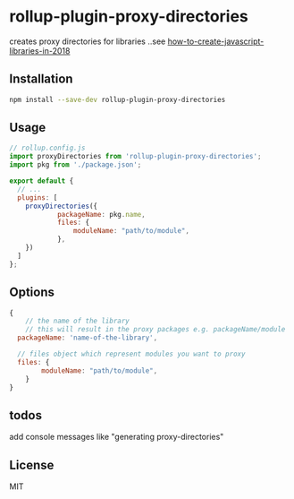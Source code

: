 # rollup-plugin-proxy-directories

creates proxy directories for libraries ..see [how-to-create-javascript-libraries-in-2018](https://developers.livechatinc.com/blog/how-to-create-javascript-libraries-in-2018-part-2/)


## Installation

```bash
npm install --save-dev rollup-plugin-proxy-directories
```


## Usage

```js
// rollup.config.js
import proxyDirectories from 'rollup-plugin-proxy-directories';
import pkg from './package.json';

export default {
  // ...
  plugins: [
    proxyDirectories({
			packageName: pkg.name,
			files: {
				moduleName: "path/to/module",
			},
    })
  ]
};
```


## Options

```js
{
	// the name of the library
	// this will result in the proxy packages e.g. packageName/module
  packageName: 'name-of-the-library',

  // files object which represent modules you want to proxy
  files: {
		moduleName: "path/to/module",
	}
}
```

## todos

add console messages like "generating proxy-directories"

## License

MIT
